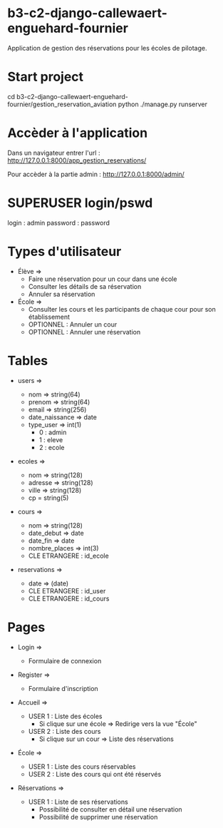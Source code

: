 # b3-c2-django-callewaert-enguehard-fournier
Application de gestion des réservations pour les écoles de pilotage.

# Start project 
cd b3-c2-django-callewaert-enguehard-fournier/gestion_reservation_aviation
python ./manage.py runserver

# Accèder à l'application
Dans un navigateur entrer l'url : http://127.0.0.1:8000/app_gestion_reservations/

Pour accèder à la partie admin : http://127.0.0.1:8000/admin/

# SUPERUSER login/pswd
login : admin
password : password

# Types d'utilisateur
- Élève => 
    - Faire une réservation pour un cour dans une école
    - Consulter les détails de sa réservation
    - Annuler sa réservation
- École =>
    - Consulter les cours et les participants de chaque cour pour son établissement
    - OPTIONNEL : Annuler un cour
    - OPTIONNEL : Annuler une réservation

# Tables
- users => 
    - nom => string(64)
    - prenom => string(64)
    - email => string(256)
    - date_naissance => date
    - type_user => int(1)
        - 0 : admin 
        - 1 : eleve
        - 2 : ecole

- ecoles =>
    - nom => string(128)
    - adresse => string(128)
    - ville => string(128)
    - cp = string(5)

- cours => 
    - nom => string(128)
    - date_debut => date
    - date_fin => date
    - nombre_places => int(3)
    - CLE ETRANGERE : id_ecole

- reservations =>
    - date => (date)
    - CLE ETRANGERE : id_user
    - CLE ETRANGERE : id_cours

# Pages
- Login =>
    - Formulaire de connexion

- Register => 
    - Formulaire d'inscription

- Accueil => 
    - USER 1 : Liste des écoles 
        - Si clique sur une école => Redirige vers la vue "École"
    - USER 2 : Liste des cours 
        - Si clique sur un cour => Liste des réservations

- École => 
    - USER 1 : Liste des cours réservables
    - USER 2 : Liste des cours qui ont été réservés

- Réservations =>
    - USER 1 : Liste de ses réservations 
        - Possibilité de consulter en détail une réservation
        - Possibilité de supprimer une réservation
        